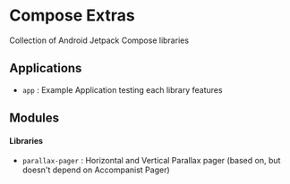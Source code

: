 # Compose Extras

Collection of Android Jetpack Compose libraries

## Applications

- `app` : Example Application testing each library features

## Modules

#### Libraries

- `parallax-pager` : Horizontal and Vertical Parallax pager (based on, but doesn't depend on Accompanist Pager)

